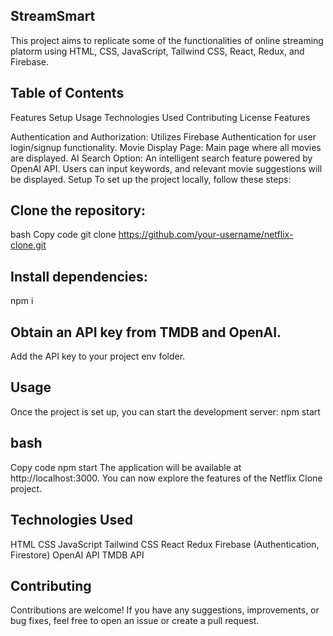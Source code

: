 ## StreamSmart
This project aims to replicate some of the functionalities of online streaming platorm using HTML, CSS, JavaScript, Tailwind CSS, React, Redux, and Firebase.

## Table of Contents
Features
Setup
Usage
Technologies Used
Contributing
License
Features

Authentication and Authorization: Utilizes Firebase Authentication for user login/signup functionality.
Movie Display Page: Main page where all movies are displayed.
AI Search Option: An intelligent search feature powered by OpenAI API. Users can input keywords, and relevant movie suggestions will be displayed.
Setup
To set up the project locally, follow these steps:

## Clone the repository:

bash
Copy code
git clone https://github.com/your-username/netflix-clone.git

## Install dependencies:
npm i

## Obtain an API key from TMDB and OpenAI.
Add the API key to your project env folder.

## Usage
Once the project is set up, you can start the development server:
npm start

## bash
Copy code
npm start
The application will be available at http://localhost:3000. You can now explore the features of the Netflix Clone project.

## Technologies Used
HTML
CSS
JavaScript
Tailwind CSS
React
Redux
Firebase (Authentication, Firestore)
OpenAI API
TMDB API

## Contributing
Contributions are welcome! If you have any suggestions, improvements, or bug fixes, feel free to open an issue or create a pull request.
